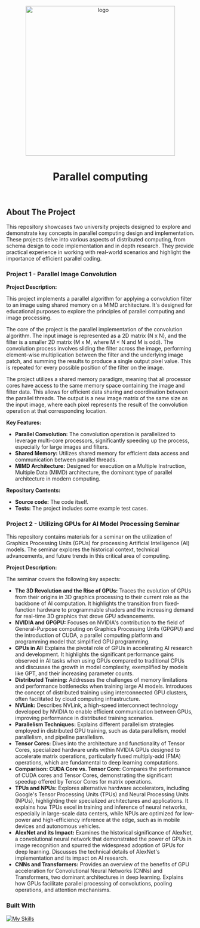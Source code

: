 <!--
*** Thanks for checking out the Best-README-Template. If you have a suggestion
*** that would make this better, please fork the repo and create a pull request
*** or simply open an issue with the tag "enhancement".
*** Don't forget to give the project a star!
*** Thanks again! Now go create something AMAZING! :D
-->


<!-- PROJECT LOGO -->
<br />
<div align="center">
      <img width="400" src="https://upload.wikimedia.org/wikipedia/commons/e/e5/Nanoscience_High-Performance_Computing_Facility.jpg" alt="logo"/>
  <h1 align="center">Parallel computing</h1>
</div>
<br>

<!-- ABOUT THE PROJECT -->
## About The Project

This repository showcases two university projects designed to explore and demonstrate key concepts in parallel computing design and implementation. These projects delve into various aspects of distributed computing, from schema design to code implementation and in depth research. They provide practical experience in working with real-world scenarios and highlight the importance of efficient parallel coding.

### Project 1 - Parallel Image Convolution

**Project Description:**

This project implements a parallel algorithm for applying a convolution filter to an image using shared memory on a MIMD architecture.  It's designed for educational purposes to explore the principles of parallel computing and image processing.

The core of the project is the parallel implementation of the convolution algorithm. The input image is represented as a 2D matrix (N x N), and the filter is a smaller 2D matrix (M x M, where M < N and M is odd).  The convolution process involves sliding the filter across the image, performing element-wise multiplication between the filter and the underlying image patch, and summing the results to produce a single output pixel value.  This is repeated for every possible position of the filter on the image.

The project utilizes a shared memory paradigm, meaning that all processor cores have access to the same memory space containing the image and filter data.  This allows for efficient data sharing and coordination between the parallel threads. The output is a new image matrix of the same size as the input image, where each pixel represents the result of the convolution operation at that corresponding location.

**Key Features:**

* **Parallel Convolution:**  The convolution operation is parallelized to leverage multi-core processors, significantly speeding up the process, especially for large images and filters.
* **Shared Memory:**  Utilizes shared memory for efficient data access and communication between parallel threads.
* **MIMD Architecture:**  Designed for execution on a Multiple Instruction, Multiple Data (MIMD) architecture, the dominant type of parallel architecture in modern computing.

**Repository Contents:**

* **Source code:**  The code itself.
* **Tests:**  The project includes some example test cases.

### Project 2 - Utilizing GPUs for AI Model Processing Seminar

This repository contains materials for a seminar on the utilization of Graphics Processing Units (GPUs) for processing Artificial Intelligence (AI) models. The seminar explores the historical context, technical advancements, and future trends in this critical area of computing.

**Project Description:**

The seminar covers the following key aspects:

* **The 3D Revolution and the Rise of GPUs:**  Traces the evolution of GPUs from their origins in 3D graphics processing to their current role as the backbone of AI computation.  It highlights the transition from fixed-function hardware to programmable shaders and the increasing demand for real-time 3D graphics that drove GPU advancements.
* **NVIDIA and GPGPU:** Focuses on NVIDIA's contribution to the field of General-Purpose computing on Graphics Processing Units (GPGPU) and the introduction of CUDA, a parallel computing platform and programming model that simplified GPU programming.
* **GPUs in AI:** Explains the pivotal role of GPUs in accelerating AI research and development.  It highlights the significant performance gains observed in AI tasks when using GPUs compared to traditional CPUs and discusses the growth in model complexity, exemplified by models like GPT, and their increasing parameter counts.
* **Distributed Training:** Addresses the challenges of memory limitations and performance bottlenecks when training large AI models. Introduces the concept of distributed training using interconnected GPU clusters, often facilitated by cloud computing infrastructure.
* **NVLink:** Describes NVLink, a high-speed interconnect technology developed by NVIDIA to enable efficient communication between GPUs, improving performance in distributed training scenarios.
* **Parallelism Techniques:** Explains different parallelism strategies employed in distributed GPU training, such as data parallelism, model parallelism, and pipeline parallelism.
* **Tensor Cores:** Dives into the architecture and functionality of Tensor Cores, specialized hardware units within NVIDIA GPUs designed to accelerate matrix operations, particularly fused multiply-add (FMA) operations, which are fundamental to deep learning computations.
* **Comparison: CUDA Core vs. Tensor Core:**  Compares the performance of CUDA cores and Tensor Cores, demonstrating the significant speedup offered by Tensor Cores for matrix operations.
* **TPUs and NPUs:** Explores alternative hardware accelerators, including Google's Tensor Processing Units (TPUs) and Neural Processing Units (NPUs), highlighting their specialized architectures and applications.  It explains how TPUs excel in training and inference of neural networks, especially in large-scale data centers, while NPUs are optimized for low-power and high-efficiency inference at the edge, such as in mobile devices and autonomous vehicles.
* **AlexNet and its Impact:** Examines the historical significance of AlexNet, a convolutional neural network that demonstrated the power of GPUs in image recognition and spurred the widespread adoption of GPUs for deep learning. Discusses the technical details of AlexNet's implementation and its impact on AI research.
* **CNNs and Transformers:** Provides an overview of the benefits of GPU acceleration for Convolutional Neural Networks (CNNs) and Transformers, two dominant architectures in deep learning.  Explains how GPUs facilitate parallel processing of convolutions, pooling operations, and attention mechanisms.

  
### Built With

[![My Skills](https://skillicons.dev/icons?i=c)](https://skillicons.dev)


<!-- MARKDOWN LINKS & IMAGES -->
<!-- https://www.markdownguide.org/basic-syntax/#reference-style-links -->
[contributors-shield]: https://img.shields.io/github/contributors/othneildrew/Best-README-Template.svg?style=for-the-badge
[contributors-url]: https://github.com/othneildrew/Best-README-Template/graphs/contributors
[forks-shield]: https://img.shields.io/github/forks/othneildrew/Best-README-Template.svg?style=for-the-badge
[forks-url]: https://github.com/othneildrew/Best-README-Template/network/members
[stars-shield]: https://img.shields.io/github/stars/othneildrew/Best-README-Template.svg?style=for-the-badge
[stars-url]: https://github.com/othneildrew/Best-README-Template/stargazers
[issues-shield]: https://img.shields.io/github/issues/othneildrew/Best-README-Template.svg?style=for-the-badge
[issues-url]: https://github.com/othneildrew/Best-README-Template/issues
[license-shield]: https://img.shields.io/github/license/othneildrew/Best-README-Template.svg?style=for-the-badge
[license-url]: https://github.com/othneildrew/Best-README-Template/blob/master/LICENSE.txt
[linkedin-shield]: https://img.shields.io/badge/-LinkedIn-black.svg?style=for-the-badge&logo=linkedin&colorB=555
[linkedin-url]: https://linkedin.com/in/othneildrew
[product-screenshot]: images/screenshot.png
[Next.js]: https://img.shields.io/badge/next.js-000000?style=for-the-badge&logo=nextdotjs&logoColor=white
[Next-url]: https://nextjs.org/
[React.js]: https://img.shields.io/badge/React-20232A?style=for-the-badge&logo=react&logoColor=61DAFB
[React-url]: https://reactjs.org/
[Vue.js]: https://img.shields.io/badge/Vue.js-35495E?style=for-the-badge&logo=vuedotjs&logoColor=4FC08D
[Vue-url]: https://vuejs.org/
[Angular.io]: https://img.shields.io/badge/Angular-DD0031?style=for-the-badge&logo=angular&logoColor=white
[Angular-url]: https://angular.io/
[Svelte.dev]: https://img.shields.io/badge/Svelte-4A4A55?style=for-the-badge&logo=svelte&logoColor=FF3E00
[Svelte-url]: https://svelte.dev/
[Laravel.com]: https://img.shields.io/badge/Laravel-FF2D20?style=for-the-badge&logo=laravel&logoColor=white
[Laravel-url]: https://laravel.com
[Bootstrap.com]: https://img.shields.io/badge/Bootstrap-563D7C?style=for-the-badge&logo=bootstrap&logoColor=white
[Bootstrap-url]: https://getbootstrap.com
[JQuery.com]: https://img.shields.io/badge/jQuery-0769AD?style=for-the-badge&logo=jquery&logoColor=white
[JQuery-url]: https://jquery.com 
